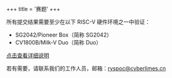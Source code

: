 +++
title = '赛题'
+++

所有提交结果需要至少在以下 RISC-V 硬件环境之一中验证：

- SG2042/Pioneer Box（简称 SG2042）
- CV1800B/Milk-V Duo（简称 Duo）

[点击查看详细说明](/introduction/)

若有需要，请联系我们的工作人员，邮箱：[rvspoc@cyberlimes.cn](mailto:rvspoc@cyberlimes.cn)
